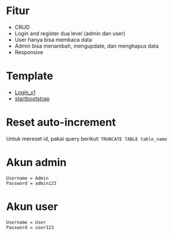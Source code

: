 # Fitur
* CRUD
* Login and register dua level (admin dan user)
* User hanya bisa membaca data
* Admin bisa menambah, mengupdate, dan menghapus data
* Responsive

# Template
* [Login_v1](https://colorlib.com/wp/template/login-form-v1/)
* [startbootstrap](https://startbootstrap.com/templates/sb-admin/)

# Reset auto-increment
Untuk mereset id, pakai query berikut:
`TRUNCATE TABLE table_name`

# Akun admin
    Username = Admin
    Password = admin123

# Akun user
    Username = User
    Password = user123